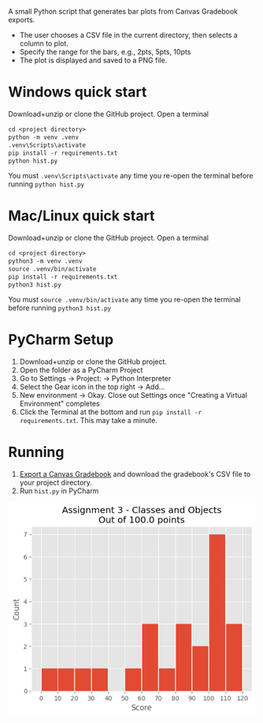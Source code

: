 A small Python script that generates bar plots from Canvas Gradebook exports. 
- The user chooses a CSV file in the current directory, then selects a column to plot. 
- Specify the range for the bars, e.g., 2pts, 5pts, 10pts
- The plot is displayed and saved to a PNG file.

# Windows quick start
Download+unzip or clone the GitHub project.
Open a terminal 

    cd <project directory>
    python -m venv .venv
    .venv\Scripts\activate
    pip install -r requirements.txt
    python hist.py
You must `.venv\Scripts\activate` any time you re-open the terminal before running `python hist.py` 

# Mac/Linux quick start
Download+unzip or clone the GitHub project.
Open a terminal 

    cd <project directory>
    python3 -m venv .venv
    source .venv/bin/activate
    pip install -r requirements.txt
    python3 hist.py
You must `source .venv/bin/activate` any time you re-open the terminal before running `python3 hist.py` 


# PyCharm Setup

1. Download+unzip or clone the GitHub project.
2. Open the folder as a PyCharm Project
3. Go to Settings -> Project: <project-name> -> Python Interpreter
4. Select the Gear icon in the top right -> Add...
5. New environment -> Okay. Close out Settings once "Creating a Virtual Environment" completes
6. Click the Terminal at the bottom and run `pip install -r requirements.txt`. This may take a minute.

# Running

1. [Export a Canvas Gradebook](https://community.canvaslms.com/t5/Instructor-Guide/How-do-I-export-grades-in-the-Gradebook/ta-p/809) and download the gradebook's CSV file to your project directory.
2. Run `hist.py` in PyCharm

![Example plot](https://raw.githubusercontent.com/llayman/hist/master/examples/Assignment%203%20-%20Classes%20and%20Objects.png)
